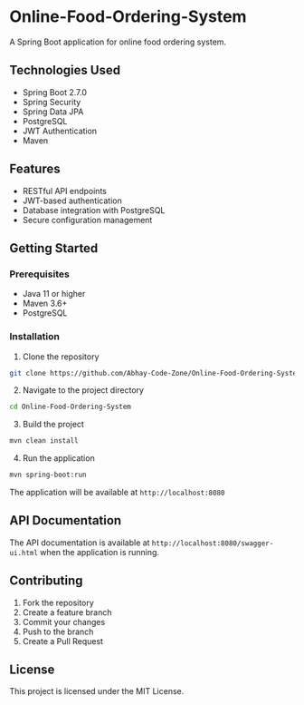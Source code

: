 # Online-Food-Ordering-System

A Spring Boot application for online food ordering system.

## Technologies Used

- Spring Boot 2.7.0
- Spring Security
- Spring Data JPA
- PostgreSQL
- JWT Authentication
- Maven

## Features

- RESTful API endpoints
- JWT-based authentication
- Database integration with PostgreSQL
- Secure configuration management

## Getting Started

### Prerequisites

- Java 11 or higher
- Maven 3.6+
- PostgreSQL

### Installation

1. Clone the repository
```bash
git clone https://github.com/Abhay-Code-Zone/Online-Food-Ordering-System.git
```

2. Navigate to the project directory
```bash
cd Online-Food-Ordering-System
```

3. Build the project
```bash
mvn clean install
```

4. Run the application
```bash
mvn spring-boot:run
```

The application will be available at `http://localhost:8080`

## API Documentation

The API documentation is available at `http://localhost:8080/swagger-ui.html` when the application is running.

## Contributing

1. Fork the repository
2. Create a feature branch
3. Commit your changes
4. Push to the branch
5. Create a Pull Request

## License

This project is licensed under the MIT License.
<!-- Update 1 -->

<!-- Update 2 -->

<!-- Update 4 -->

<!-- Update 8 -->

<!-- Update 11 -->

<!-- Update 13 -->

<!-- Update 16 -->

<!-- Update 17 -->

<!-- Update 19 -->

<!-- Update 22 -->

<!-- Update 23 -->

<!-- Update 26 -->

<!-- Update 29 -->

<!-- Update 31 -->

<!-- Update 32 -->

<!-- Update 34 -->

<!-- Update 37 -->

<!-- Update 38 -->

<!-- Update 41 -->

<!-- Update 43 -->

<!-- Update 44 -->

<!-- Update 46 -->

<!-- Update 47 -->

<!-- Update 52 -->

<!-- Update 53 -->

<!-- Update 58 -->

<!-- Update 59 -->

<!-- Update 61 -->

<!-- Update 62 -->

<!-- Update 64 -->

<!-- Update 67 -->

<!-- Update 68 -->

<!-- Update 71 -->

<!-- Update 73 -->

<!-- Update 74 -->

<!-- Update 76 -->

<!-- Update 79 -->

<!-- Update 82 -->

<!-- Update 83 -->

<!-- Update 86 -->

<!-- Update 88 -->

<!-- Update 89 -->

<!-- Update 92 -->

<!-- Update 94 -->

<!-- Update 97 -->

<!-- Update 101 -->

<!-- Update 103 -->

<!-- Update 104 -->

<!-- Update 106 -->

<!-- Update 107 -->

<!-- Update 109 -->

<!-- Update 113 -->

<!-- Update 116 -->

<!-- Update 118 -->

<!-- Update 121 -->

<!-- Update 122 -->

<!-- Update 124 -->

<!-- Update 127 -->

<!-- Update 128 -->

<!-- Update 131 -->

<!-- Update 134 -->

<!-- Update 136 -->

<!-- Update 137 -->

<!-- Update 139 -->

<!-- Update 142 -->

<!-- Update 143 -->

<!-- Update 146 -->

<!-- Update 148 -->

<!-- Update 149 -->

<!-- Update 151 -->

<!-- Update 152 -->

<!-- Update 157 -->

<!-- Update 158 -->

<!-- Update 163 -->

<!-- Update 164 -->

<!-- Update 166 -->

<!-- Update 167 -->

<!-- Update 169 -->

<!-- Update 172 -->

<!-- Update 173 -->

<!-- Update 176 -->

<!-- Update 178 -->

<!-- Update 179 -->

<!-- Update 181 -->

<!-- Update 184 -->

<!-- Update 187 -->

<!-- Update 188 -->

<!-- Update 191 -->

<!-- Update 193 -->

<!-- Update 194 -->

<!-- Update 197 -->

<!-- Update 199 -->

<!-- Update 202 -->

<!-- Update 206 -->

<!-- Update 208 -->

<!-- Update 209 -->

<!-- Update 211 -->

<!-- Update 212 -->

<!-- Update 214 -->

<!-- Update 218 -->

<!-- Update 221 -->

<!-- Update 223 -->

<!-- Update 226 -->

<!-- Update 227 -->

<!-- Update 229 -->

<!-- Update 232 -->

<!-- Update 233 -->

<!-- Update 236 -->

<!-- Update 239 -->

<!-- Update 241 -->

<!-- Update 242 -->

<!-- Update 244 -->

<!-- Update 247 -->

<!-- Update 248 -->

<!-- Update 251 -->

<!-- Update 253 -->

<!-- Update 254 -->

<!-- Update 256 -->

<!-- Update 257 -->

<!-- Update 262 -->

<!-- Update 263 -->

<!-- Update 268 -->

<!-- Update 269 -->

<!-- Update 271 -->

<!-- Update 272 -->

<!-- Update 274 -->

<!-- Update 277 -->

<!-- Update 278 -->

<!-- Update 281 -->

<!-- Update 283 -->

<!-- Update 284 -->

<!-- Update 286 -->

<!-- Update 289 -->

<!-- Update 292 -->

<!-- Update 293 -->

<!-- Update 296 -->

<!-- Update 298 -->

<!-- Update 299 -->

<!-- Update 302 -->

<!-- Update 304 -->

<!-- Update 307 -->

<!-- Update 311 -->

<!-- Update 313 -->

<!-- Update 314 -->

<!-- Update 316 -->

<!-- Update 317 -->

<!-- Update 319 -->

<!-- Update 323 -->

<!-- Update 326 -->

<!-- Update 328 -->

<!-- Update 331 -->
